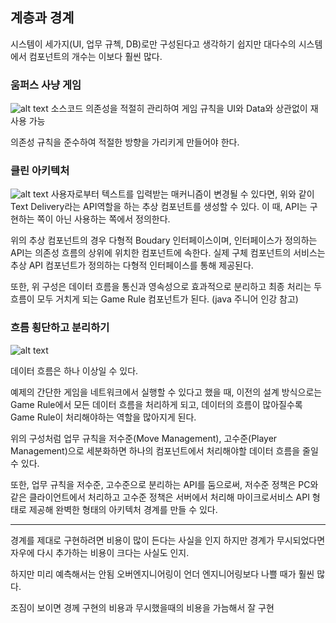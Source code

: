 ## 계층과 경계

시스템이 세가지(UI, 업무 규첵, DB)로만 구성된다고 생각하기 쉽지만 대다수의 시스템에서 컴포넌트의 개수는 이보다 훨씬 많다.

### 움퍼스 사냥 게임

![alt text](image/image30.png)
소스코드 의존성을 적절히 관리하여 게임 규칙을 UI와 Data와 상관없이 재사용 가능

의존성 규칙을 준수하여 적절한 방향을 가리키게 만들어야 한다.

### 클린 아키텍처

![alt text](image/image31.png)
사용자로부터 텍스트를 입력받는 매커니즘이 변경될 수 있다면, 위와 같이 Text Delivery라는 API역할을 하는 추상 컴포넌트를 생성할 수 있다. 이 때, API는 구현하는 쪽이 아닌 사용하는 쪽에서 정의한다.

위의 추상 컴포넌트의 경우 다형적 Boudary 인터페이스이며, 인터페이스가 정의하는 API는 의존성 흐름의 상위에 위치한 컴포넌트에 속한다. 실제 구체 컴포넌트의 서비스는 추상 API 컴포넌트가 정의하는 다형적 인터페이스를 통해 제공된다.

또한, 위 구성은 데이터 흐름을 통신과 영속성으로 효과적으로 분리하고 최종 처리는 두 흐름이 모두 거치게 되는 Game Rule 컴포넌트가 된다. (java 주니어 인강 참고)

### 흐름 횡단하고 분리하기

![alt text](image/image32.png)

데이터 흐름은 하나 이상일 수 있다.

예제의 간단한 게임을 네트워크에서 실행할 수 있다고 했을 때, 이전의 설계 방식으로는 Game Rule에서 모든 데이터 흐름을 처리하게 되고, 데이터의 흐름이 많아질수록 Game Rule이 처리해야하는 역할을 많아지게 된다.

위의 구성처럼 업무 규칙을 저수준(Move Management), 고수준(Player Management)으로 세분화하면 하나의 컴포넌트에서 처리해야할 데이터 흐름을 줄일 수 있다.

또한, 업무 규칙을 저수준, 고수준으로 분리하는 API를 둠으로써, 저수준 정책은 PC와 같은 클라이언트에서 처리하고 고수준 정책은 서버에서 처리해 마이크로서비스 API 형태로 제공해 완벽한 형태의 아키텍처 경계를 만들 수 있다.

---

경계를 제대로 구현하려면 비용이 많이 든다는 사실을 인지 하지만 경계가 무시되었다면 자우에 다시 추가하는 비용이 크다는 사실도 인지.

하지만 미리 예측해서는 안됨 오버엔지니어링이 언더 엔지니어링보다 나쁠 때가 훨씬 많다.

조짐이 보이면 경께 구현의 비용과 무시했을때의 비용을 가늠해서 잘 구현
